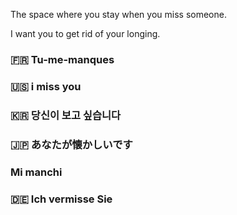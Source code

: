 The space where you stay when you miss someone.

I want you to get rid of your longing.

### 🇫🇷 Tu-me-manques
### 🇺🇸 i miss you
### 🇰🇷 당신이 보고 싶습니다
### 🇯🇵 あなたが懐かしいです
### Mi manchi
### 🇩🇪 Ich vermisse Sie
